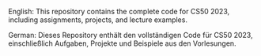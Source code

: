 English:
This repository contains the complete code for CS50 2023, including assignments, projects, and lecture examples.

German:
Dieses Repository enthält den vollständigen Code für CS50 2023, einschließlich Aufgaben, Projekte und Beispiele aus den Vorlesungen.
